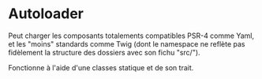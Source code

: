 # Autoloader

Peut charger les composants totalements compatibles PSR-4 comme Yaml, et les "moins" standards comme Twig (dont le namespace ne reflète pas fidèlement la structure des dossiers avec son fichu "src/"). 

Fonctionne à l'aide d'une classes statique et de son trait.

